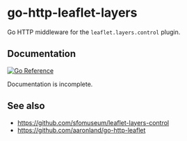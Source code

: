 # go-http-leaflet-layers

Go HTTP middleware for the `leaflet.layers.control` plugin.

## Documentation

[![Go Reference](https://pkg.go.dev/badge/github.com/sfomuseum/go-http-leaflet-layers.svg)](https://pkg.go.dev/github.com/sfomuseum/go-http-leaflet-layers)

Documentation is incomplete.

## See also

* https://github.com/sfomuseum/leaflet-layers-control
* https://github.com/aaronland/go-http-leaflet